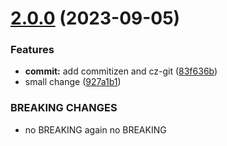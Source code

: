 

# [2.0.0](https://github.com/alex12306/coin-ui/compare/1.1.1...2.0.0) (2023-09-05)


### Features

* **commit:** add commitizen and cz-git ([83f636b](https://github.com/alex12306/coin-ui/commit/83f636b58ccafcb898c8e0e3a7c9823d5fe139fc))
* small change ([927a1b1](https://github.com/alex12306/coin-ui/commit/927a1b134d601234a306c119a9332c417e493b30))


### BREAKING CHANGES

* no BREAKING
again no BREAKING